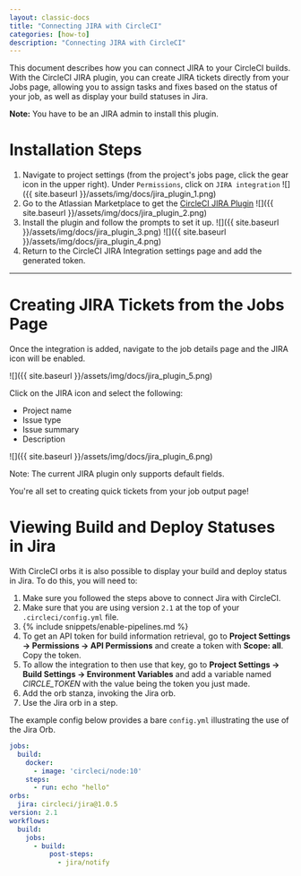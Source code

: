 ```yaml
---
layout: classic-docs
title: "Connecting JIRA with CircleCI"
categories: [how-to]
description: "Connecting JIRA with CircleCI"
---
```


This document describes how you can connect JIRA to your CircleCI builds. With
the CircleCI JIRA plugin, you can create JIRA tickets directly from your Jobs
page, allowing you to assign tasks and fixes based on the status of your job, as
well as display your build statuses in Jira.

**Note:** You have to be an JIRA admin to install this plugin.

# Installation Steps

1. Navigate to project settings (from the project's jobs page, click the gear icon in the upper right). Under `Permissions`, click on `JIRA integration`
![]({{ site.baseurl }}/assets/img/docs/jira_plugin_1.png)
2. Go to the Atlassian Marketplace to get the [CircleCI JIRA Plugin](https://marketplace.atlassian.com/apps/1215946/circleci-for-jira?hosting=cloud&tab=overview)
![]({{ site.baseurl }}/assets/img/docs/jira_plugin_2.png)
3. Install the plugin and follow the prompts to set it up.
![]({{ site.baseurl }}/assets/img/docs/jira_plugin_3.png)
![]({{ site.baseurl }}/assets/img/docs/jira_plugin_4.png)
4. Return to the CircleCI JIRA Integration settings page and add the generated token.

---

# Creating JIRA Tickets from the Jobs Page

Once the integration is added, navigate to the job details page and the JIRA icon will be enabled. 

![]({{ site.baseurl }}/assets/img/docs/jira_plugin_5.png)

Click on the JIRA icon and select the following:

- Project name
- Issue type
- Issue summary
- Description

![]({{ site.baseurl }}/assets/img/docs/jira_plugin_6.png)

Note: The current JIRA plugin only supports default fields.

You're all set to creating quick tickets from your job output page!

# Viewing Build and Deploy Statuses in Jira 

With CircleCI orbs it is also possible to display your build and deploy status
in Jira. To do this, you will need to: 

1. Make sure you followed the steps above to connect Jira with CircleCI.
1. Make sure that you are using version `2.1` at the top of your `.circleci/config.yml` file.
1. {% include snippets/enable-pipelines.md %}
1. To get an API token for build information retrieval, go to **Project Settings -> Permissions -> API Permissions** and create a token with **Scope: all**. Copy the token.
1. To allow the integration to then use that key, go to **Project Settings -> Build Settings -> Environment Variables** and add a variable named _CIRCLE_TOKEN_ with the value being the token you just made.
1. Add the orb stanza, invoking the Jira orb.
1. Use the Jira orb in a step.

The example config below provides a bare `config.yml` illustrating the use of the Jira Orb.


```yaml
jobs:
  build:
    docker:
      - image: 'circleci/node:10'
    steps:
      - run: echo "hello"
orbs:
  jira: circleci/jira@1.0.5
version: 2.1
workflows:
  build:
    jobs:
      - build:
          post-steps:
            - jira/notify
```
